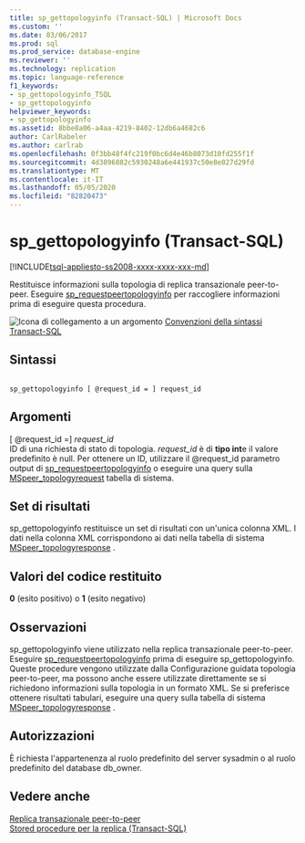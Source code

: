 ```yaml
---
title: sp_gettopologyinfo (Transact-SQL) | Microsoft Docs
ms.custom: ''
ms.date: 03/06/2017
ms.prod: sql
ms.prod_service: database-engine
ms.reviewer: ''
ms.technology: replication
ms.topic: language-reference
f1_keywords:
- sp_gettopologyinfo_TSQL
- sp_gettopologyinfo
helpviewer_keywords:
- sp_gettopologyinfo
ms.assetid: 8bbe8a06-a4aa-4219-8402-12db6a4682c6
author: CarlRabeler
ms.author: carlrab
ms.openlocfilehash: 0f3bb48f4fc219f0bc6d4e46b8073d10fd255f1f
ms.sourcegitcommit: 4d3896882c5930248a6e441937c50e8e027d29fd
ms.translationtype: MT
ms.contentlocale: it-IT
ms.lasthandoff: 05/05/2020
ms.locfileid: "82820473"
---
```

# <a name="sp_gettopologyinfo-transact-sql"></a>sp_gettopologyinfo (Transact-SQL)
[!INCLUDE[tsql-appliesto-ss2008-xxxx-xxxx-xxx-md](../../includes/tsql-appliesto-ss2008-xxxx-xxxx-xxx-md.md)]

  Restituisce informazioni sulla topologia di replica transazionale peer-to-peer. Eseguire [sp_requestpeertopologyinfo](../../relational-databases/system-stored-procedures/sp-requestpeertopologyinfo-transact-sql.md) per raccogliere informazioni prima di eseguire questa procedura.  
  
 ![Icona di collegamento a un argomento](../../database-engine/configure-windows/media/topic-link.gif "Icona di collegamento a un argomento") [Convenzioni della sintassi Transact-SQL](../../t-sql/language-elements/transact-sql-syntax-conventions-transact-sql.md)  
  
## <a name="syntax"></a>Sintassi  
  
```  
  
sp_gettopologyinfo [ @request_id = ] request_id  
```  
  
## <a name="arguments"></a>Argomenti  
 [ @request_id =] *request_id*  
 ID di una richiesta di stato di topologia. *request_id* è di **tipo int**e il valore predefinito è null. Per ottenere un ID, utilizzare il @request_id parametro output di [sp_requestpeertopologyinfo](../../relational-databases/system-stored-procedures/sp-requestpeertopologyinfo-transact-sql.md) o eseguire una query sulla [MSpeer_topologyrequest](../../relational-databases/system-tables/mspeer-topologyrequest-transact-sql.md) tabella di sistema.  
  
## <a name="result-sets"></a>Set di risultati  
 sp_gettopologyinfo restituisce un set di risultati con un'unica colonna XML. I dati nella colonna XML corrispondono ai dati nella tabella di sistema [MSpeer_topologyresponse](../../relational-databases/system-tables/mspeer-topologyresponse-transact-sql.md) .  
  
## <a name="return-code-values"></a>Valori del codice restituito  
 **0** (esito positivo) o **1** (esito negativo)  
  
## <a name="remarks"></a>Osservazioni  
 sp_gettopologyinfo viene utilizzato nella replica transazionale peer-to-peer. Eseguire [sp_requestpeertopologyinfo](../../relational-databases/system-stored-procedures/sp-requestpeertopologyinfo-transact-sql.md) prima di eseguire sp_gettopologyinfo. Queste procedure vengono utilizzate dalla Configurazione guidata topologia peer-to-peer, ma possono anche essere utilizzate direttamente se si richiedono informazioni sulla topologia in un formato XML. Se si preferisce ottenere risultati tabulari, eseguire una query sulla tabella di sistema [MSpeer_topologyresponse](../../relational-databases/system-tables/mspeer-topologyresponse-transact-sql.md) .  
  
## <a name="permissions"></a>Autorizzazioni  
 È richiesta l'appartenenza al ruolo predefinito del server sysadmin o al ruolo predefinito del database db_owner.  
  
## <a name="see-also"></a>Vedere anche  
 [Replica transazionale peer-to-peer](../../relational-databases/replication/transactional/peer-to-peer-transactional-replication.md)   
 [Stored procedure per la replica &#40;Transact-SQL&#41;](../../relational-databases/system-stored-procedures/replication-stored-procedures-transact-sql.md)  
  
  
